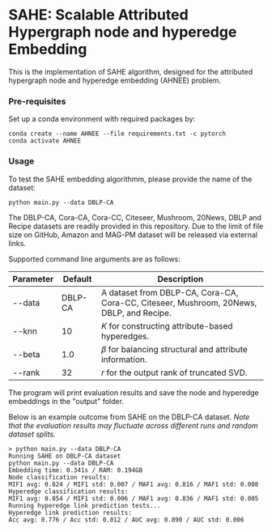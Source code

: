 # SAHE: Scalable Attributed Hypergraph node and hyperedge Embedding

This is the implementation of SAHE algorithm, designed for the attributed hypergraph node and hyperedge embedding (AHNEE) problem.

### Pre-requisites

Set up a conda environment with required packages by:

    conda create --name AHNEE --file requirements.txt -c pytorch
    conda activate AHNEE

### Usage

To test the SAHE embedding algorithmm, please provide the name of the dataset:

    python main.py --data DBLP-CA

The DBLP-CA, Cora-CA, Cora-CC, Citeseer, Mushroom, 20News, DBLP and Recipe datasets are readily provided in this repository. Due to the limit of file size on GitHub, Amazon and MAG-PM dataset will be released via external links.

Supported command line arguments are as follows:

| Parameter  | Default | Description                                           |
|------------|---------|-------------------------------------------------------|
| --data    | DBLP-CA      | A dataset from DBLP-CA, Cora-CA, Cora-CC, Citeseer, Mushroom, 20News, DBLP, and Recipe.     |
| --knn    | 10      | $K$ for constructing attribute-based hyperedges.          |
| --beta    | 1.0      | $\beta$ for balancing structural and attribute information.          |
| --rank    | 32      | $r$ for the output rank of truncated SVD.          |


The program will print evaluation results and save the node and hyperedge embeddings in the "output" folder. 

Below is an example outcome from SAHE on the DBLP-CA dataset. *Note that the evaluation results may fluctuate across different runs and random dataset splits.*

```
> python main.py --data DBLP-CA
Running SAHE on DBLP-CA dataset
python main.py --data DBLP-CA
Embedding time: 0.341s / RAM: 0.194GB
Node classification results:
MIF1 avg: 0.824 / MIF1 std: 0.007 / MAF1 avg: 0.816 / MAF1 std: 0.008
Hyperedge classification results:
MIF1 avg: 0.854 / MIF1 std: 0.006 / MAF1 avg: 0.836 / MAF1 std: 0.005
Running hyperedge link prediction tests...
Hyperedge link prediction results:
Acc avg: 0.776 / Acc std: 0.012 / AUC avg: 0.890 / AUC std: 0.006
```
